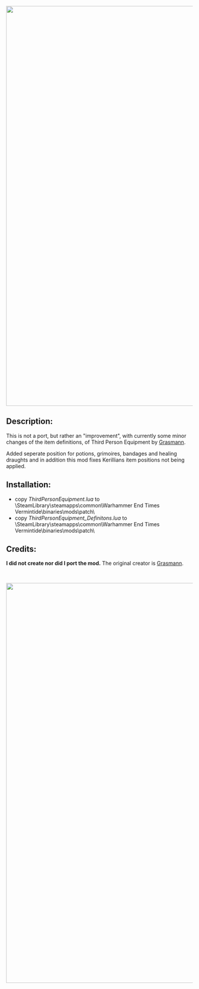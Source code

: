 <p align="center">
  <img src="../../../assets/banner-top.png" width="1080">
</p>

## Description:
This is not a port, but rather an "improvement", with currently some minor changes of the item definitions, of Third Person Equipment by [Grasmann](https://www.nexusmods.com/vermintide/mods/3).

Added seperate position for potions, grimoires, bandages and healing draughts and in addition this mod fixes Kerillians item positions not being applied.

## Installation:
- copy *ThirdPersonEquipment.lua* to \SteamLibrary\steamapps\common\Warhammer End Times Vermintide\binaries\mods\patch\
- copy *ThirdPersonEquipment_Definitons.lua* to \SteamLibrary\steamapps\common\Warhammer End Times Vermintide\binaries\mods\patch\

## Credits:
**I did not create nor did I port the mod.** The original creator is [Grasmann](https://www.nexusmods.com/vermintide/mods/3).

<br/>

<p align="center">
  <img src="../../../assets/banner-buttom.png" width="1080">
</p>
